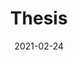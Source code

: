 ---
linktitle: Overview
summary: ' '
weight: 5
title: Thesis
date: '2021-02-24'
draft: false
type: book
authors: 
- admin
tags: 
- Thesis
categories: 
- Thesis
toc: true
profile: false
reading_time: true
share: true
featured: true
comments: true
disable_comment: false
commentable: true
editable: false
---